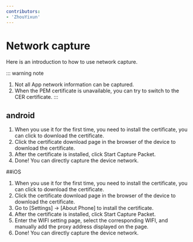 ```yaml
---
contributors:
- 'ZhouYixun'
---
```


# Network capture

Here is an introduction to how to use network capture.

::: warning note
1. Not all App network information can be captured.
2. When the PEM certificate is unavailable, you can try to switch to the CER certificate.
   :::

## android

1. When you use it for the first time, you need to install the certificate, you can click to download the certificate.
2. Click the certificate download page in the browser of the device to download the certificate.
3. After the certificate is installed, click Start Capture Packet.
4. Done! You can directly capture the device network.

##iOS

1. When you use it for the first time, you need to install the certificate, you can click to download the certificate.
2. Click the certificate download page in the browser of the device to download the certificate.
3. Go to [Settings] -> [About Phone] to install the certificate.
4. After the certificate is installed, click Start Capture Packet.
5. Enter the WIFI setting page, select the corresponding WIFI, and manually add the proxy address displayed on the page.
6. Done! You can directly capture the device network.
